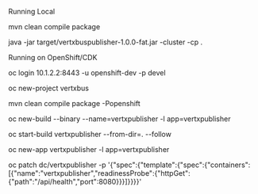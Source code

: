 Running Local

mvn clean compile package

java -jar target/vertxbuspublisher-1.0.0-fat.jar -cluster -cp .

Running on OpenShift/CDK

oc login 10.1.2.2:8443 -u openshift-dev -p devel 

oc new-project vertxbus

mvn clean compile package -Popenshift

oc new-build --binary --name=vertxpublisher -l app=vertxpublisher

oc start-build vertxpublisher --from-dir=. --follow

oc new-app vertxpublisher -l app=vertxpublisher

oc patch dc/vertxpublisher -p '{"spec":{"template":{"spec":{"containers":[{"name":"vertxpublisher","readinessProbe":{"httpGet":{"path":"/api/health","port":8080}}}]}}}}'





